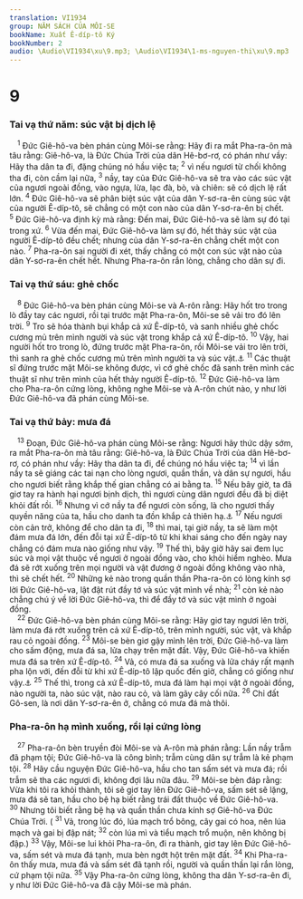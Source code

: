 ```yaml
---
translation: VI1934
group: NĂM SÁCH CỦA MÔI-SE
bookName: Xuất Ê-díp-tô Ký 
bookNumber: 2
audio: \Audio\VI1934\xu\9.mp3; \Audio\VI1934\1-ms-nguyen-thi\xu\9.mp3
---
```


<div class="title"><h1>9</h1><h3>Tai vạ thứ năm: súc vật bị dịch lệ</h3></div>
<span class="verse xu_9_1"> <sup>1</sup> Đức Giê-hô-va bèn phán cùng Môi-se rằng: Hãy đi ra mắt Pha-ra-ôn mà tâu rằng: Giê-hô-va, là Đức Chúa Trời của dân Hê-bơ-rơ, có phán như vầy: Hãy tha dân ta đi, đặng chúng nó hầu việc ta; </span>
<span class="verse xu_9_2"><sup>2</sup> vì nếu ngươi từ chối không tha đi, còn cầm lại nữa, </span>
<span class="verse xu_9_3"><sup>3</sup> nầy, tay của Đức Giê-hô-va sẽ tra vào các súc vật của ngươi ngoài đồng, vào ngựa, lừa, lạc đà, bò, và chiên: sẽ có dịch lệ rất lớn. </span>
<span class="verse xu_9_4"><sup>4</sup> Đức Giê-hô-va sẽ phân biệt súc vật của dân Y-sơ-ra-ên cùng súc vật của người Ê-díp-tô, sẽ chẳng có một con nào của dân Y-sơ-ra-ên bị chết. </span>
<span class="verse xu_9_5"><sup>5</sup> Đức Giê-hô-va định kỳ mà rằng: Đến mai, Đức Giê-hô-va sẽ làm sự đó tại trong xứ. </span>
<span class="verse xu_9_6"><sup>6</sup> Vừa đến mai, Đức Giê-hô-va làm sự đó, hết thảy súc vật của người Ê-díp-tô đều chết; nhưng của dân Y-sơ-ra-ên chẳng chết một con nào. </span>
<span class="verse xu_9_7"><sup>7</sup> Pha-ra-ôn sai người đi xét, thấy chẳng có một con súc vật nào của dân Y-sơ-ra-ên chết hết. Nhưng Pha-ra-ôn rắn lòng, chẳng cho dân sự đi. <br/></span>
<div class="title"><h3>Tai vạ thứ sáu: ghẻ chốc</h3></div>
<span class="verse xu_9_8"> <sup>8</sup> Đức Giê-hô-va bèn phán cùng Môi-se và A-rôn rằng: Hãy hốt tro trong lò đầy tay các ngươi, rồi tại trước mặt Pha-ra-ôn, Môi-se sẽ vải tro đó lên trời. </span>
<span class="verse xu_9_9"><sup>9</sup> Tro sẽ hóa thành bụi khắp cả xứ Ê-díp-tô, và sanh nhiều ghẻ chốc cương mủ trên mình người và súc vật trong khắp cả xứ Ê-díp-tô. </span>
<span class="verse xu_9_10"><sup>10</sup> Vậy, hai người hốt tro trong lò, đứng trước mặt Pha-ra-ôn, rồi Môi-se vải tro lên trời, thì sanh ra ghẻ chốc cương mủ trên mình người ta và súc vật.<a data-toggle="tooltip" data-placement="bottom" title="Kh 16:2">⚓</a></span>
<span class="verse xu_9_11"><sup>11</sup> Các thuật sĩ đứng trước mặt Môi-se không được, vì cớ ghẻ chốc đã sanh trên mình các thuật sĩ như trên mình của hết thảy người Ê-díp-tô. </span>
<span class="verse xu_9_12"><sup>12</sup> Đức Giê-hô-va làm cho Pha-ra-ôn cứng lòng, không nghe Môi-se và A-rôn chút nào, y như lời Đức Giê-hô-va đã phán cùng Môi-se. <br/></span>
<div class="title"><h3>Tai vạ thứ bảy: mưa đá</h3></div>
<span class="verse xu_9_13"> <sup>13</sup> Đoạn, Đức Giê-hô-va phán cùng Môi-se rằng: Ngươi hãy thức dậy sớm, ra mắt Pha-ra-ôn mà tâu rằng: Giê-hô-va, là Đức Chúa Trời của dân Hê-bơ-rơ, có phán như vầy: Hãy tha dân ta đi, để chúng nó hầu việc ta; </span>
<span class="verse xu_9_14"><sup>14</sup> vì lần nầy ta sẽ giáng các tai nạn cho lòng ngươi, quần thần, và dân sự ngươi, hầu cho ngươi biết rằng khắp thế gian chẳng có ai bằng ta. </span>
<span class="verse xu_9_15"><sup>15</sup> Nếu bây giờ, ta đã giơ tay ra hành hại ngươi bịnh dịch, thì ngươi cùng dân ngươi đều đã bị diệt khỏi đất rồi. </span>
<span class="verse xu_9_16"><sup>16</sup> Nhưng vì cớ nầy ta để ngươi còn sống, là cho ngươi thấy quyền năng của ta, hầu cho danh ta đồn khắp cả thiên hạ.<a data-toggle="tooltip" data-placement="bottom" title="Ro 9:17">⚓</a></span>
<span class="verse xu_9_17"><sup>17</sup> Nếu ngươi còn cản trở, không để cho dân ta đi, </span>
<span class="verse xu_9_18"><sup>18</sup> thì mai, tại giờ nầy, ta sẽ làm một đám mưa đá lớn, đến đỗi tại xứ Ê-díp-tô từ khi khai sáng cho đến ngày nay chẳng có đám mưa nào giống như vậy. </span>
<span class="verse xu_9_19"><sup>19</sup> Thế thì, bây giờ hãy sai đem lục súc và mọi vật thuộc về ngươi ở ngoài đồng vào, cho khỏi hiểm nghèo. Mưa đá sẽ rớt xuống trên mọi người và vật đương ở ngoài đồng không vào nhà, thì sẽ chết hết. </span>
<span class="verse xu_9_20"><sup>20</sup> Những kẻ nào trong quần thần Pha-ra-ôn có lòng kính sợ lời Đức Giê-hô-va, lật đật rút đầy tớ và súc vật mình về nhà; </span>
<span class="verse xu_9_21"><sup>21</sup> còn kẻ nào chẳng chú ý về lời Đức Giê-hô-va, thì để đầy tớ và súc vật mình ở ngoài đồng. <br/></span>
<span class="verse xu_9_22"> <sup>22</sup> Đức Giê-hô-va bèn phán cùng Môi-se rằng: Hãy giơ tay ngươi lên trời, làm mưa đá rớt xuống trên cả xứ Ê-díp-tô, trên mình người, súc vật, và khắp rau cỏ ngoài đồng. </span>
<span class="verse xu_9_23"><sup>23</sup> Môi-se bèn giơ gậy mình lên trời, Đức Giê-hô-va làm cho sấm động, mưa đá sa, lửa chạy trên mặt đất. Vậy, Đức Giê-hô-va khiến mưa đá sa trên xứ Ê-díp-tô. </span>
<span class="verse xu_9_24"><sup>24</sup> Vả, có mưa đá sa xuống và lửa cháy rất mạnh pha lộn với, đến đỗi từ khi xứ Ê-díp-tô lập quốc đến giờ, chẳng có giống như vậy.<a data-toggle="tooltip" data-placement="bottom" title="Kh 8:7; 16:21">⚓</a></span>
<span class="verse xu_9_25"><sup>25</sup> Thế thì, trong cả xứ Ê-díp-tô, mưa đá làm hại mọi vật ở ngoài đồng, nào người ta, nào súc vật, nào rau cỏ, và làm gãy cây cối nữa. </span>
<span class="verse xu_9_26"><sup>26</sup> Chỉ đất Gô-sen, là nơi dân Y-sơ-ra-ên ở, chẳng có mưa đá mà thôi. <br/></span>
<div class="title"><h3>Pha-ra-ôn hạ mình xuống, rồi lại cứng lòng</h3></div>
<span class="verse xu_9_27"> <sup>27</sup> Pha-ra-ôn bèn truyền đòi Môi-se và A-rôn mà phán rằng: Lần nầy trẫm đã phạm tội; Đức Giê-hô-va là công bình; trẫm cùng dân sự trẫm là kẻ phạm tội. </span>
<span class="verse xu_9_28"><sup>28</sup> Hãy cầu nguyện Đức Giê-hô-va, hầu cho tan sấm sét và mưa đá; rồi trẫm sẽ tha các ngươi đi, không đợi lâu nữa đâu. </span>
<span class="verse xu_9_29"><sup>29</sup> Môi-se bèn đáp rằng: Vừa khi tôi ra khỏi thành, tôi sẽ giơ tay lên Đức Giê-hô-va, sấm sét sẽ lặng, mưa đá sẽ tan, hầu cho bệ hạ biết rằng trái đất thuộc về Đức Giê-hô-va. </span>
<span class="verse xu_9_30"><sup>30</sup> Nhưng tôi biết rằng bệ hạ và quần thần chưa kính sợ Giê-hô-va Đức Chúa Trời. ( </span>
<span class="verse xu_9_31"><sup>31</sup> Vả, trong lúc đó, lúa mạch trổ bông, cây gai có hoa, nên lúa mạch và gai bị đập nát; </span>
<span class="verse xu_9_32"><sup>32</sup> còn lúa mì và tiểu mạch trổ muộn, nên không bị đập.) </span>
<span class="verse xu_9_33"><sup>33</sup> Vậy, Môi-se lui khỏi Pha-ra-ôn, đi ra thành, giơ tay lên Đức Giê-hô-va, sấm sét và mưa đá tạnh, mưa bèn ngớt hột trên mặt đất. </span>
<span class="verse xu_9_34"><sup>34</sup> Khi Pha-ra-ôn thấy mưa, mưa đá và sấm sét đã tạnh rồi, người và quần thần lại rắn lòng, cứ phạm tội nữa. </span>
<span class="verse xu_9_35"><sup>35</sup> Vậy Pha-ra-ôn cứng lòng, không tha dân Y-sơ-ra-ên đi, y như lời Đức Giê-hô-va đã cậy Môi-se mà phán. <br/></span>
